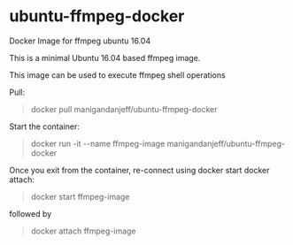 # ubuntu-ffmpeg-docker
Docker Image for ffmpeg ubuntu 16.04

This is a minimal Ubuntu 16.04 based ffmpeg image.

This image can be used to execute ffmpeg shell operations

Pull:
> docker pull manigandanjeff/ubuntu-ffmpeg-docker

Start the container:

> docker run -it --name ffmpeg-image manigandanjeff/ubuntu-ffmpeg-docker

Once you exit from the container, re-connect using docker start docker attach:

> docker start ffmpeg-image

followed by

> docker attach ffmpeg-image
